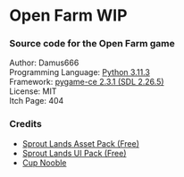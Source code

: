 # Open Farm WIP

### Source code for the Open Farm game

Author: Damus666<br>
Programming Language: [Python 3.11.3](https://www.python.org)<br>
Framework: [pygame-ce 2.3.1 (SDL 2.26.5)](https://pyga.me)<br>
License: MIT<br>
Itch Page: 404<br>

### Credits
- [Sprout Lands Asset Pack (Free)](https://cupnooble.itch.io/sprout-lands-asset-pack)
- [Sprout Lands UI Pack (Free)](https://cupnooble.itch.io/sprout-lands-ui-pack)
- [Cup Nooble](https://cupnooble.itch.io)